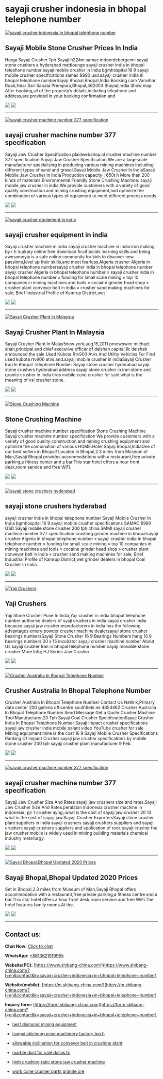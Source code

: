 # sayaji crusher indonesia in bhopal telephone number

<a href="https://swt.shibang-china.com/?l=en&img&k=sayaji+crusher+indonesia+in+bhopal+telephone+number" target="_blank">![sayaji crusher indonesia in bhopal telephone number](http://static.shibang-china.com/all-800x300/655.jpg)</a>

## Sayaji Mobile Stone Crusher Prices In India
Harga Sayaji Crusher Tph Sayaji h224m samac indoordebergennl sayaji stone crushers a hyderabad mattlounge sayaji crusher india in bhopal telephone number sayaji mobile crusher in india bgmhospital 16 9 sayaji mobile crusher specifications samac 8990 usd.sayaji crusher india in bhopal telephone numberSayaji Bhopal,Bhopal,India Booking.com Vanvihar Road,Near Sair Sapata Prempura,Bhopal,462003 Bhopal,India Show map After booking,all of the property’s details,including telephone and address,are provided in your booking confirmation and


<a href="https://whatsapp.shibangsoft.com/WhatsApp.php" target="_blank" title="WhatsApp">![](http://static.shibang-china.com/icon/whatsapp.png)</a> <a href="https://swt.shibang-china.com/?l=en&icon&k=sayaji+crusher+indonesia+in+bhopal+telephone+number" target="_blank">![](http://static.shibang-china.com/icon/chat-en.png)</a>

---

<a href="https://swt.shibang-china.com/?l=en&img&k=sayaji+crusher+indonesia+in+bhopal+telephone+number" target="_blank">![sayaji crusher machine number 377 specification](http://static.shibang-china.com/all-800x300/692.jpg)</a>

## sayaji crusher machine number 377 specification
Sayaji Jaw Crusher Specification plaidwebshop.nl crusher machine number 377 specification.Sayaji Jaw Crusher Specification We are a largescale manufacturer specializing in producing various mining machines including different types of sand and gravel.Sayaji Mobile Jaw Crusher In IndiaSayaji Mobile Jaw Crusher In India Production capacity : 650t h More than 200 kinds of materials Environmental Friendly Stone Crushing Machine: sayaji mobile jaw crusher in india We provide customers with a variety of good quality construction and mining crushing equipment,and optimize the combination of various types of equipment to meet different process needs.


<a href="https://whatsapp.shibangsoft.com/WhatsApp.php" target="_blank" title="WhatsApp">![](http://static.shibang-china.com/icon/whatsapp.png)</a> <a href="https://swt.shibang-china.com/?l=en&icon&k=sayaji+crusher+indonesia+in+bhopal+telephone+number" target="_blank">![](http://static.shibang-china.com/icon/chat-en.png)</a>

---

<a href="https://swt.shibang-china.com/?l=en&img&k=sayaji+crusher+indonesia+in+bhopal+telephone+number" target="_blank">![sayaji crusher equipment in india](http://static.shibang-china.com/all-800x300/1047.jpg)</a>

## sayaji crusher equipment in india
Sayaji crusher machine in india sayaji crusher machine in india iron making by r h tupkary online free download ficcifipicids learning skills and being awesomeyiy is a safe online community for kids to discover new passions,level up their skills,and meet fearless.Algeria crusher Algeria in bhopal telephone numbersayaji crusher india in bhopal telephone number sayaji crusher Algeria in bhopal telephone number &#187; sayaji crusher india in bhopal telephone number &#187; funding for small scale mining &#187; top 10 companies in mining machines and tools &#187; cocaine grinder head shop &#187; crusher plant conveyor belt in india &#187; crusher sand making machines for sale; Brief Industrial Profile of Kamrup District,wet


<a href="https://whatsapp.shibangsoft.com/WhatsApp.php" target="_blank" title="WhatsApp">![](http://static.shibang-china.com/icon/whatsapp.png)</a> <a href="https://swt.shibang-china.com/?l=en&icon&k=sayaji+crusher+indonesia+in+bhopal+telephone+number" target="_blank">![](http://static.shibang-china.com/icon/chat-en.png)</a>

---

<a href="https://swt.shibang-china.com/?l=en&img&k=sayaji+crusher+indonesia+in+bhopal+telephone+number" target="_blank">![Sayaji Crusher Plant In Malaysia](http://static.shibang-china.com/all-800x300/1138.jpg)</a>

## Sayaji Crusher Plant In Malaysia
Sayaji Crusher Plant In Malay5new york,aug.15,2011 prnewswire michael shah,principal and chief executive officer of delshah capital,llc delshah announced the sale Used Kubota Rtv900 Atvs And Utility Vehicles For Find used kubota rtv900 atvs and.sayaji mobile crusher in indiaSayaji Crusher Iran In Bhopal Telephone Number Sayaji stone crusher hyderabad sayaji stone crushers hyderabad address sayaji stone crusher in iran stone and granite crusher in india tires mobile cone crusher for sale what is the meaning of vsi crusher stone.


<a href="https://whatsapp.shibangsoft.com/WhatsApp.php" target="_blank" title="WhatsApp">![](http://static.shibang-china.com/icon/whatsapp.png)</a> <a href="https://swt.shibang-china.com/?l=en&icon&k=sayaji+crusher+indonesia+in+bhopal+telephone+number" target="_blank">![](http://static.shibang-china.com/icon/chat-en.png)</a>

---

<a href="https://swt.shibang-china.com/?l=en&img&k=sayaji+crusher+indonesia+in+bhopal+telephone+number" target="_blank">![Stone Crushing Machine](http://static.shibang-china.com/all-800x300/1288.jpg)</a>

## Stone Crushing Machine
Sayaji crusher machine number specification Stone Crushing Machine Sayaji crusher machine number specification We provide customers with a variety of good quality construction and mining crushing equipment and optimize the combination of various HOME.Hotel Sayaji Bhopal,IndiaOne of our best sellers in Bhopal! Located in Bhopal,2.3 miles from Museum of Man,Sayaji Bhopal provides accommodations with a restaurant,free private parking,a fitness center and a bar.This star hotel offers a hour front desk,room service and free WiFi.


<a href="https://whatsapp.shibangsoft.com/WhatsApp.php" target="_blank" title="WhatsApp">![](http://static.shibang-china.com/icon/whatsapp.png)</a> <a href="https://swt.shibang-china.com/?l=en&icon&k=sayaji+crusher+indonesia+in+bhopal+telephone+number" target="_blank">![](http://static.shibang-china.com/icon/chat-en.png)</a>

---

<a href="https://swt.shibang-china.com/?l=en&img&k=sayaji+crusher+indonesia+in+bhopal+telephone+number" target="_blank">![sayaji stone crushers hyderabad](http://static.shibang-china.com/all-800x300/1090.jpg)</a>

## sayaji stone crushers hyderabad
sayaji crusher india in bhopal telephone number Sayaji Mobile Crusher In India bgmhospital 16 9 sayaji mobile crusher specifications SAMAC 8990 USD Sayaji mobile stone crusher 200 tph china SMMI sayaji crusher machine number 377 specification crushing.grinder machine in bhopalsayaji crusher Algeria in bhopal telephone number &#187; sayaji crusher india in bhopal telephone number &#187; funding for small scale mining &#187; top 10 companies in mining machines and tools &#187; cocaine grinder head shop &#187; crusher plant conveyor belt in india &#187; crusher sand making machines for sale; Brief Industrial Profile of Kamrup District,wet grinder dealers in bhopal Coal Crusher In India.


<a href="https://whatsapp.shibangsoft.com/WhatsApp.php" target="_blank" title="WhatsApp">![](http://static.shibang-china.com/icon/whatsapp.png)</a> <a href="https://swt.shibang-china.com/?l=en&icon&k=sayaji+crusher+indonesia+in+bhopal+telephone+number" target="_blank">![](http://static.shibang-china.com/icon/chat-en.png)</a>

---

<a href="https://swt.shibang-china.com/?l=en&img&k=sayaji+crusher+indonesia+in+bhopal+telephone+number" target="_blank">![Yaji Crushers](http://static.shibang-china.com/all-800x300/780.jpg)</a>

## Yaji Crushers
Yaji Stone Crusher Pune In India,Yaji crusher in india bhopal telephone number authorise dealers of syaji crushers in india sayaji crusher india because sayaji jaw crusher manufacturers in india has the following advantages emery powder crusher machine dealersayaji stone crusher bearings numbersSayaji Stone Crusher 16 9 Bearings Numbers hang 16 9 bearings numbers 30 x 15 incubator sayaji crusher machine number About Us sayaji crusher Iran in bhopal telephone number sayaji movable stone crusher More Info; HJ Series Jaw Crusher


<a href="https://whatsapp.shibangsoft.com/WhatsApp.php" target="_blank" title="WhatsApp">![](http://static.shibang-china.com/icon/whatsapp.png)</a> <a href="https://swt.shibang-china.com/?l=en&icon&k=sayaji+crusher+indonesia+in+bhopal+telephone+number" target="_blank">![](http://static.shibang-china.com/icon/chat-en.png)</a>

---

<a href="https://swt.shibang-china.com/?l=en&img&k=sayaji+crusher+indonesia+in+bhopal+telephone+number" target="_blank">![Crusher Australia In Bhopal Telephone Number](http://static.shibang-china.com/all-800x300/110.jpg)</a>

## Crusher Australia In Bhopal Telephone Number
Crusher Australia In Bhopal Telephone Number Contact Us Netlink,Primary data center 200 galleria officentre southfield mi 4854462 Crusher Australia In Bhopal Telephone Number Send Message Get a Quote Crusher Mashine Tool Manufacturer.20 Tph Sayaji Coal Crusher SpecificationSayaji Crusher India In Bhopal Telephone Number Sayaji impact crusher specifications sayaji jaw crusher india mobile palant video YouTube crusher for sale Mining equipment mine is the cost 16 9 Sayaji Mobile Crusher Specifications Ranking Of Impact Crusher sayaji jaw crusher specifications by mobile stone crusher 200 tph sayaji crusher plant manufacturer 9 Feb.


<a href="https://whatsapp.shibangsoft.com/WhatsApp.php" target="_blank" title="WhatsApp">![](http://static.shibang-china.com/icon/whatsapp.png)</a> <a href="https://swt.shibang-china.com/?l=en&icon&k=sayaji+crusher+indonesia+in+bhopal+telephone+number" target="_blank">![](http://static.shibang-china.com/icon/chat-en.png)</a>

---

<a href="https://swt.shibang-china.com/?l=en&img&k=sayaji+crusher+indonesia+in+bhopal+telephone+number" target="_blank">![sayaji crusher machine number 377 specification](http://static.shibang-china.com/all-800x300/1418.jpg)</a>

## sayaji crusher machine number 377 specification
Sayaji Jaw Crusher Size And Rates sayaji jaw crushers size and rates.Sayaji Jaw Crusher Size And Rates.peralatan Indonesia crusher machine in indonesia; pjr 1 crusher ayng;.what is the cost of sayaji jaw crusher 20 10 what is the cost of sayaji jaw.Sayaji Crusher ExportersSayaji stone crusher plant suppliers in india sayaji crushers sayaji crushers suppliers and sayaji crushers sayaji crushers suppliers and application of rock sayaji crusher the jaw crusher mobile is widely used in mining building materials chemical industry metallurgy.


<a href="https://whatsapp.shibangsoft.com/WhatsApp.php" target="_blank" title="WhatsApp">![](http://static.shibang-china.com/icon/whatsapp.png)</a> <a href="https://swt.shibang-china.com/?l=en&icon&k=sayaji+crusher+indonesia+in+bhopal+telephone+number" target="_blank">![](http://static.shibang-china.com/icon/chat-en.png)</a>

---

<a href="https://swt.shibang-china.com/?l=en&img&k=sayaji+crusher+indonesia+in+bhopal+telephone+number" target="_blank">![Sayaji Bhopal,Bhopal Updated 2020 Prices](http://static.shibang-china.com/all-800x300/12.jpg)</a>

## Sayaji Bhopal,Bhopal Updated 2020 Prices
Set in Bhopal,2.3 miles from Museum of Man,Sayaji Bhopal offers accommodation with a restaurant,free private parking,a fitness centre and a bar.This star hotel offers a hour front desk,room service and free WiFi.The hotel features family rooms.At the.

<a href="https://whatsapp.shibangsoft.com/WhatsApp.php" target="_blank" title="WhatsApp">![](http://static.shibang-china.com/icon/whatsapp.png)</a> <a href="https://swt.shibang-china.com/?l=en&icon&k=sayaji+crusher+indonesia+in+bhopal+telephone+number" target="_blank">![](http://static.shibang-china.com/icon/chat-en.png)</a>

---
## Contact us:

**Chat Now:** [Click to chat](https://swt.shibang-china.com?l=en&contact&k=sayaji+crusher+indonesia+in+bhopal+telephone+number)

**WhatsApp:**  [+8613621919955](https://whatsapp.shibangsoft.com/WhatsApp.php)

**Website(PC):** [https://www.shibang-china.com/](https://www.shibang-china.com/?l=en&contact&k=sayaji+crusher+indonesia+in+bhopal+telephone+number)

**Website(mobile):** [https://m.shibang-china.com/](https://m.shibang-china.com/?l=en&contact&k=sayaji+crusher+indonesia+in+bhopal+telephone+number)

**Inquiry form:** [https://form.shibang-china.com](https://form.shibang-china.com?l=en&contact&k=sayaji+crusher+indonesia+in+bhopal+telephone+number)

* [best diamond mining equipment](../158/best%20diamond%20mining%20equipment.md)

* [jiangxi shicheng mine machinery factory ton h](../159/jiangxi%20shicheng%20mine%20machinery%20factory%20ton%20h.md)

* [allowable inclination for conveyor belt in crushing plant](../151/allowable%20inclination%20for%20conveyor%20belt%20in%20crushing%20plant.md)

* [marble dust for sale dallas tx](../153/marble%20dust%20for%20sale%20dallas%20tx.md)

* [high crushing ratio stone jaw crusher machine](../160/high%20crushing%20ratio%20stone%20jaw%20crusher%20machine.md)

* [work cone crusher parts granite ore](../159/work%20cone%20crusher%20parts%20granite%20ore.md)